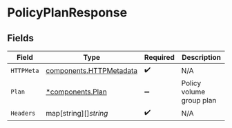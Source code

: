 # PolicyPlanResponse


## Fields

| Field                                                              | Type                                                               | Required                                                           | Description                                                        |
| ------------------------------------------------------------------ | ------------------------------------------------------------------ | ------------------------------------------------------------------ | ------------------------------------------------------------------ |
| `HTTPMeta`                                                         | [components.HTTPMetadata](../../models/components/httpmetadata.md) | :heavy_check_mark:                                                 | N/A                                                                |
| `Plan`                                                             | [*components.Plan](../../models/components/plan.md)                | :heavy_minus_sign:                                                 | Policy volume group plan                                           |
| `Headers`                                                          | map[string][]*string*                                              | :heavy_check_mark:                                                 | N/A                                                                |